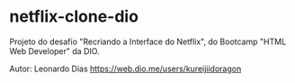 # netflix-clone-dio

Projeto do desafio "Recriando a Interface do Netflix", do Bootcamp "HTML Web Developer" da DIO.

Autor: Leonardo Dias https://web.dio.me/users/kureijiidoragon
